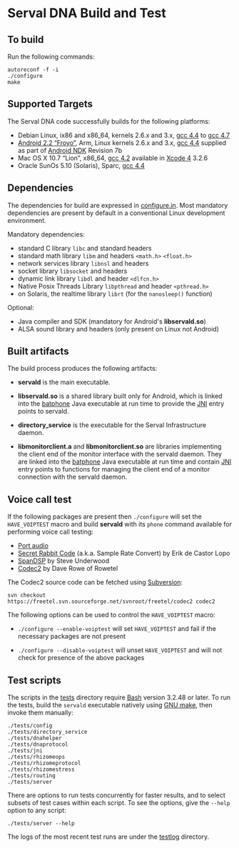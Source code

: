 Serval DNA Build and Test
=========================

To build
--------

Run the following commands:

    autoreconf -f -i
    ./configure
    make

Supported Targets
-----------------

The Serval DNA code successfully builds for the following platforms:

 * Debian Linux, ix86 and x86\_64, kernels 2.6.x and 3.x, [gcc 4.4][] to [gcc 4.7][]
 * [Android 2.2 “Froyo”][], Arm, Linux kernels 2.6.x and 3.x, [gcc 4.4][] supplied as
   part of [Android NDK][] Revision 7b
 * Mac OS X 10.7 “Lion”, x86\_64, [gcc 4.2][] available in [Xcode 4][] 3.2.6
 * Oracle SunOs 5.10 (Solaris), Sparc, [gcc 4.4][]

Dependencies
------------

The dependencies for build are expressed in [configure.in](./configure.in).
Most mandatory dependencies are present by default in a conventional Linux
development environment.

Mandatory dependencies:

 * standard C library `libc` and standard headers
 * standard math library `libm` and headers `<math.h>` `<float.h>`
 * network services library `libnsl` and headers
 * socket library `libsocket` and headers
 * dynamic link library `libdl` and header `<dlfcn.h>`
 * Native Posix Threads Library `libpthread` and header `<pthread.h>`
 * on Solaris, the realtime library `librt` (for the `nanosleep()` function)

Optional:

 * Java compiler and SDK (mandatory for Android's **libservald.so**)
 * ALSA sound library and headers (only present on Linux not Android)

Built artifacts
---------------

The build process produces the following artifacts:

* **servald** is the main executable.

* **libservald.so** is a shared library built only for Android, which is linked
  into the [batphone][] Java executable at run time to provide the [JNI][]
  entry points to servald.

* **directory_service** is the executable for the Serval Infrastructure daemon.

* **libmonitorclient.a** and **libmonitorclient.so** are libraries implementing
  the client end of the monitor interface with the servald daemon.  They are
  linked into the [batphone][] Java executable at run time and contain [JNI][]
  entry points to functions for managing the client end of a monitor connection
  with the servald daemon.

Voice call test
---------------

If the following packages are present then `./configure` will set the
`HAVE_VOIPTEST` macro and build **servald** with its `phone` command available
for performing voice call testing:

 * [Port audio](http://www.portaudio.com)
 * [Secret Rabbit Code](http://www.mega-nerd.com/SRC/) (a.k.a. Sample Rate
   Convert) by Erik de Castor Lopo
 * [SpanDSP](http://www.soft-switch.org/) by Steve Underwood
 * [Codec2](http://www.rowetel.com/blog/?page_id=452) by Dave Rowe of Rowetel

The Codec2 source code can be fetched using [Subversion][]:

    svn checkout https://freetel.svn.sourceforge.net/svnroot/freetel/codec2 codec2

The following options can be used to control the `HAVE_VOIPTEST` macro:

 * `./configure --enable-voiptest` will set `HAVE_VOIPTEST` and fail if the
   necessary packages are not present

 * `./configure --disable-voiptest` will unset `HAVE_VOIPTEST` and will not
   check for presence of the above packages

Test scripts
------------

The scripts in the [tests](./tests/) directory require [Bash][] version 3.2.48
or later.  To run the tests, build the `servald` executable natively using [GNU
make][], then invoke them manually:

    ./tests/config
    ./tests/directory_service
    ./tests/dnahelper
    ./tests/dnaprotocol
    ./tests/jni
    ./tests/rhizomeops
    ./tests/rhizomeprotocol
    ./tests/rhizomestress
    ./tests/routing
    ./tests/server

There are options to run tests concurrently for faster results, and to select
subsets of test cases within each script.  To see the options, give the
`--help` option to any script:

    ./tests/server --help

The logs of the most recent test runs are under the [testlog](./testlog/)
directory.


[batphone]: https://github.com/servalproject/batphone
[Android 2.2 “Froyo”]: http://developer.android.com/about/versions/android-2.2-highlights.html
[Android NDK]: http://developer.android.com/tools/sdk/ndk/index.html
[gcc 4.2]: http://gcc.gnu.org/gcc-4.2/
[Xcode 4]: https://developer.apple.com/xcode/
[gcc 4.4]: http://gcc.gnu.org/gcc-4.4/
[gcc 4.7]: http://gcc.gnu.org/gcc-4.7/
[JNI]: http://en.wikipedia.org/wiki/Java_Native_Interface
[Bash]: http://en.wikipedia.org/wiki/Bash_(Unix_shell)
[GNU make]: http://www.gnu.org/software/make/
[Subversion]: http://subversion.apache.org/
